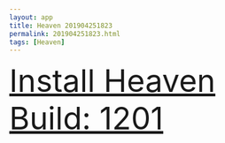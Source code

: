 ```yaml
---
layout: app
title: Heaven 201904251823
permalink: 201904251823.html
tags: [Heaven]
---
```

<div class="pure-g">
    <div class="pure-u-1-1" style="font-size: 4em">
        <a class="pure-button-primary" href="itms-services://?action=download-manifest&url=https%3A%2F%2Flitsungyisigono.github.io%2FTestScript%2Fmanifests%2F201904251823.plist"><i class="fa fa-download" aria-hidden="true"></i>Install Heaven Build: 1201</a>
    </div>
</div>